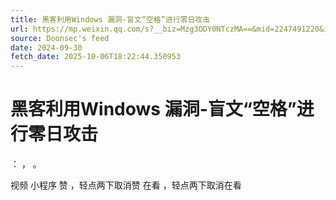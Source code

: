 ```yaml
---
title: 黑客利用Windows 漏洞-盲文“空格”进行零日攻击
url: https://mp.weixin.qq.com/s?__biz=Mzg3ODY0NTczMA==&mid=2247491220&idx=1&sn=6440ccbe44aee8599facf701e45cd66c
source: Doonsec's feed
date: 2024-09-30
fetch_date: 2025-10-06T18:22:44.350953
---
```


# 黑客利用Windows 漏洞-盲文“空格”进行零日攻击

：
，
。

视频
小程序
赞
，轻点两下取消赞
在看
，轻点两下取消在看